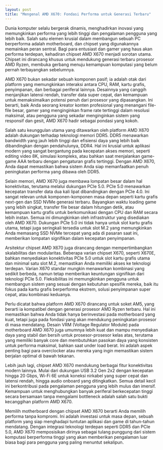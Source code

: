```yaml
---
layout: post
title: "Mengenal AMD X670: Fondasi Performa untuk Generasi Terbaru"
---
```


Dunia komputer selalu bergerak dinamis, menghadirkan inovasi yang memungkinkan performa yang lebih tinggi dan pengalaman pengguna yang lebih baik. Salah satu elemen krusial dalam membangun sebuah PC berperforma adalah motherboard, dan chipset yang digunakannya memainkan peran sentral. Bagi para entusiast dan gamer yang haus akan performa terdepan, kehadiran chipset AMD X670 menjadi sorotan utama. Chipset ini dirancang khusus untuk mendukung generasi terbaru prosesor AMD Ryzen, membuka gerbang menuju kemampuan komputasi yang belum pernah terbayangkan sebelumnya.

AMD X670 bukan sekadar sebuah komponen pasif; ia adalah otak dari platform yang memungkinkan interaksi antara CPU, RAM, kartu grafis, penyimpanan, dan berbagai periferal lainnya. Desainnya yang canggih menjanjikan latensi rendah, transfer data super cepat, dan kemampuan untuk memaksimalkan potensi penuh dari prosesor yang dipasangkan. Ini berarti, baik Anda seorang kreator konten profesional yang menangani file-file besar, gamer yang menginginkan frame rate tertinggi dalam resolusi maksimal, atau pengguna yang sekadar menginginkan sistem yang responsif dan gesit, AMD X670 hadir sebagai pondasi yang kokoh.

Salah satu keunggulan utama yang ditawarkan oleh platform AMD X670 adalah dukungan terhadap teknologi memori DDR5. DDR5 menawarkan bandwidth yang jauh lebih tinggi dan efisiensi daya yang lebih baik dibandingkan dengan pendahulunya, DDR4. Hal ini krusial untuk aplikasi modern yang sangat bergantung pada kecepatan akses memori, seperti editing video 8K, simulasi kompleks, atau bahkan saat menjalankan game-game AAA terbaru dengan pengaturan grafis tertinggi. Dengan AMD X670, Anda dapat memastikan bahwa sistem Anda siap memanfaatkan penuh peningkatan performa yang dibawa oleh DDR5.

Selain memori, AMD X670 juga membawa lompatan besar dalam hal konektivitas, terutama melalui dukungan PCIe 5.0. PCIe 5.0 menawarkan kecepatan transfer data dua kali lipat dibandingkan dengan PCIe 4.0. Ini sangat relevan untuk komponen-komponen masa depan seperti kartu grafis next-gen dan SSD NVMe generasi terbaru. Bayangkan waktu loading game yang lebih singkat, transfer file besar dalam hitungan detik, atau kemampuan kartu grafis untuk berkomunikasi dengan CPU dan RAM secara lebih instan. Semua ini dimungkinkan oleh infrastruktur yang disediakan oleh AMD X670. Dukungan PCIe 5.0 ini tidak hanya untuk slot kartu grafis utama, tetapi juga seringkali tersedia untuk slot M.2 yang memungkinkan Anda memasang SSD NVMe tercepat yang ada di pasaran saat ini, memberikan lompatan signifikan dalam kecepatan penyimpanan.

Arsitektur chipset AMD X670 juga dirancang dengan mempertimbangkan skalabilitas dan modularitas. Beberapa varian chipset X670, seperti X670E, bahkan menyediakan konektivitas PCIe 5.0 untuk slot kartu grafis utama dan minimal satu slot M.2, memastikan Anda memiliki akses ke teknologi terdepan. Varian X670 standar mungkin menawarkan kombinasi yang sedikit berbeda, namun tetap memberikan keuntungan signifikan dari teknologi PCIe 5.0. Fleksibilitas ini memungkinkan pengguna untuk membangun sistem yang sesuai dengan kebutuhan spesifik mereka, baik itu fokus pada kartu grafis berperforma ekstrem, solusi penyimpanan super cepat, atau kombinasi keduanya.

Perlu dicatat bahwa platform AMD X670 dirancang untuk soket AM5, yang berarti ia kompatibel dengan generasi prosesor AMD Ryzen terbaru. Hal ini memastikan bahwa Anda tidak hanya berinvestasi pada motherboard yang kuat, tetapi juga pada fondasi yang akan mendukung peningkatan prosesor di masa mendatang. Desain VRM (Voltage Regulator Module) pada motherboard AMD X670 juga umumnya lebih kuat dan mampu menyediakan daya yang stabil dan bersih untuk prosesor-prosesor kelas atas, terutama yang memiliki banyak core dan membutuhkan pasokan daya yang konsisten untuk performa maksimal, bahkan saat under load berat. Ini adalah aspek penting bagi para overclocker atau mereka yang ingin memastikan sistem berjalan optimal di bawah tekanan.

Lebih jauh lagi, chipset AMD X670 mendukung berbagai fitur konektivitas modern lainnya. Mulai dari dukungan USB 3.2 Gen 2x2 dengan kecepatan hingga 20 Gbps, Wi-Fi 6E untuk koneksi nirkabel yang super cepat dan latensi rendah, hingga audio onboard yang ditingkatkan. Semua detail kecil ini berkontribusi pada pengalaman pengguna yang lebih mulus dan imersif. Kemampuan untuk menghubungkan banyak periferal berkecepatan tinggi secara bersamaan tanpa mengalami bottleneck adalah salah satu bukti kecanggihan platform AMD X670.

Memilih motherboard dengan chipset AMD X670 berarti Anda memilih performa tanpa kompromi. Ini adalah investasi untuk masa depan, sebuah platform yang siap menghadapi tuntutan aplikasi dan game di tahun-tahun mendatang. Dengan integrasi teknologi terdepan seperti DDR5 dan PCIe 5.0, AMD X670 memposisikan dirinya sebagai tulang punggung dari sistem komputasi berperforma tinggi yang akan memberikan pengalaman luar biasa bagi para pengguna yang paling menuntut sekalipun.
